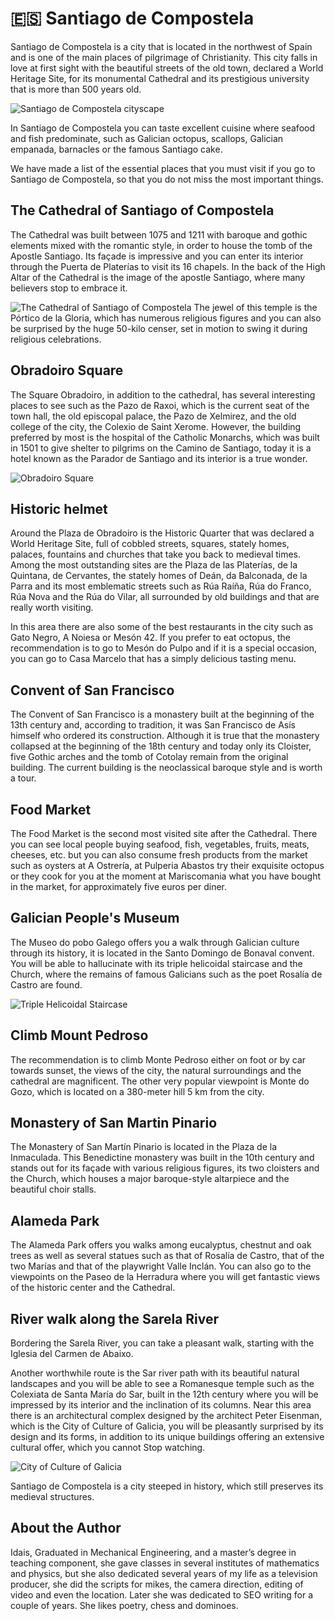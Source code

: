 ﻿# 🇪🇸 Santiago de Compostela 	

Santiago de Compostela is a city that is located in the northwest of Spain and is one of the main places of pilgrimage of Christianity. This city falls in love at first sight with the beautiful streets of the old town, declared a World Heritage Site, for its monumental Cathedral and its prestigious university that is more than 500 years old.
 
![Santiago de Compostela cityscape](_static/images/santiago-de-compostela/cityscape.jpg)

In Santiago de Compostela you can taste excellent cuisine where seafood and fish predominate, such as Galician octopus, scallops, Galician empanada, barnacles or the famous Santiago cake.

We have made a list of the essential places that you must visit if you go to Santiago de Compostela, so that you do not miss the most important things.

## The Cathedral of Santiago of Compostela 

The Cathedral was built between 1075 and 1211 with baroque and gothic elements mixed with the romantic style, in order to house the tomb of the Apostle Santiago. Its façade is impressive and you can enter its interior through the Puerta de Platerías to visit its 16 chapels. In the back of the High Altar of the Cathedral is the image of the apostle Santiago, where many believers stop to embrace it.

![The Cathedral of Santiago of Compostela](_static/images/santiago-de-compostela/cathedral-of-santiago-of-compostela.jpg)
The jewel of this temple is the Pórtico de la Gloria, which has numerous religious figures and you can also be surprised by the huge 50-kilo censer, set in motion to swing it during religious celebrations.
 
## Obradoiro Square

The Square Obradoiro, in addition to the cathedral, has several interesting places to see such as the Pazo de Raxoi, which is the current seat of the town hall, the old episcopal palace, the Pazo de Xelmirez, and the old college of the city, the Colexio de Saint Xerome. However, the building preferred by most is the hospital of the Catholic Monarchs, which was built in 1501 to give shelter to pilgrims on the Camino de Santiago, today it is a hotel known as the Parador de Santiago and its interior is a true wonder.

![Obradoiro Square](_static/images/santiago-de-compostela/obradoiro-square.jpg)
 
## Historic helmet

Around the Plaza de Obradoiro is the Historic Quarter that was declared a World Heritage Site, full of cobbled streets, squares, stately homes, palaces, fountains and churches that take you back to medieval times. Among the most outstanding sites are the Plaza de las Platerías, de la Quintana, de Cervantes, the stately homes of Deán, da Balconada, de la Parra and its most emblematic streets such as Rúa Raíña, Rúa do Franco, Rúa Nova and the Rúa do Vilar, all surrounded by old buildings and that are really worth visiting.

In this area there are also some of the best restaurants in the city such as Gato Negro, A Noiesa or Mesón 42. If you prefer to eat octopus, the recommendation is to go to Mesón do Pulpo and if it is a special occasion, you can go to Casa Marcelo that has a simply delicious tasting menu.

## Convent of San Francisco

The Convent of San Francisco is a monastery built at the beginning of the 13th century and, according to tradition, it was San Francisco de Asís himself who ordered its construction. Although it is true that the monastery collapsed at the beginning of the 18th century and today only its Cloister, five Gothic arches and the tomb of Cotolay remain from the original building. The current building is the neoclassical baroque style and is worth a tour.

## Food Market

The Food Market is the second most visited site after the Cathedral. There you can see local people buying seafood, fish, vegetables, fruits, meats, cheeses, etc. but you can also consume fresh products from the market such as oysters at A Ostrería, at Pulperia Abastos try their exquisite octopus or they cook for you at the moment at Mariscomania what you have bought in the market, for approximately five euros per diner.

## Galician People's Museum

The Museo do pobo Galego offers you a walk through Galician culture through its history, it is located in the Santo Domingo de Bonaval convent. You will be able to hallucinate with its triple helicoidal staircase and the Church, where the remains of famous Galicians such as the poet Rosalía de Castro are found.


![Triple Helicoidal Staircase](_static/images/santiago-de-compostela/triple-helicoidal-staircase.jpg)
 
## Climb Mount Pedroso

The recommendation is to climb Monte Pedroso either on foot or by car towards sunset, the views of the city, the natural surroundings and the cathedral are magnificent. The other very popular viewpoint is Monte do Gozo, which is located on a 380-meter hill 5 km from the city.

## Monastery of San Martin Pinario

The Monastery of San Martín Pinario is located in the Plaza de la Inmaculada. This Benedictine monastery was built in the 10th century and stands out for its façade with various religious figures, its two cloisters and the Church, which houses a major baroque-style altarpiece and the beautiful choir stalls.

## Alameda Park

The Alameda Park offers you walks among eucalyptus, chestnut and oak trees as well as several statues such as that of Rosalía de Castro, that of the two Marías and that of the playwright Valle Inclán. You can also go to the viewpoints on the Paseo de la Herradura where you will get fantastic views of the historic center and the Cathedral.

## River walk along the Sarela River

Bordering the Sarela River, you can take a pleasant walk, starting with the Iglesia del Carmen de Abaixo.

Another worthwhile route is the Sar river path with its beautiful natural landscapes and you will be able to see a Romanesque temple such as the Colexiata de Santa María do Sar, built in the 12th century where you will be impressed by its interior and the inclination of its columns. Near this area there is an architectural complex designed by the architect Peter Eisenman, which is the City of Culture of Galicia, you will be pleasantly surprised by its design and its forms, in addition to its unique buildings offering an extensive cultural offer, which you cannot Stop watching.

![City of Culture of Galicia ](_static/images/santiago-de-compostela/city-of-culture-galicia.jpg)

Santiago de Compostela is a city steeped in history, which still preserves its medieval structures.

## About the Author

Idais, Graduated in Mechanical Engineering, and a master’s degree in teaching component, she gave classes in several institutes of mathematics and physics, but she also dedicated several years of my life as a television producer, she did the scripts for mikes, the camera direction, editing of video and even the location. Later she was dedicated to SEO writing for a couple of years. She likes poetry, chess and dominoes.
